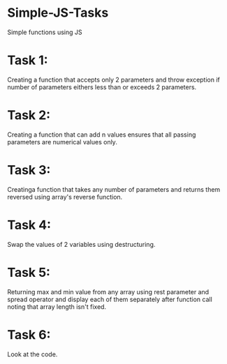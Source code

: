 # Simple-JS-Tasks
Simple functions using JS

# Task 1:
Creating a function that accepts only 2 parameters and throw exception if 
number of parameters eithers less than or exceeds 2 parameters.

# Task 2:
Creating a function that can add n values ensures that all passing parameters
are numerical values only.

# Task 3:
Creatinga function that takes any number of parameters and returns them reversed using
array's reverse function.

# Task 4:
Swap the values of 2 variables using destructuring.

# Task 5:
Returning max and min value from any array using rest parameter and spread operator
and display each of them separately after function call
noting that array length isn't fixed.

# Task 6:
Look at the code.
